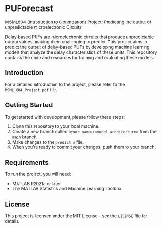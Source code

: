# PUForecast
MSML604 (Introduction to Optimization) Project: Predicting the output of unpredictable microelectronic Circuits

Delay-based PUFs are microelectronic circuits that produce unpredictable output values, making them challenging to predict. This project aims to predict the output of delay-based PUFs by developing machine learning models that analyze the delay characteristics of these units. This repository contains the code and resources for training and evaluating these models.

## Introduction

For a detailed introduction to the project, please refer to the `MSML_604_Project.pdf` file.

## Getting Started

To get started with development, please follow these steps:

1. Clone this repository to your local machine.
2. Create a new branch called `<your_name>/<model_architecture>` from the `main` branch.
3. Make changes to the `predict.m` file.
4. When you're ready to commit your changes, push them to your branch.

## Requirements

To run the project, you will need:

- MATLAB R2021a or later
- The MATLAB Statistics and Machine Learning Toolbox

## License

This project is licensed under the MIT License - see the `LICENSE` file for details.

